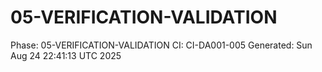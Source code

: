 # 05-VERIFICATION-VALIDATION
Phase: 05-VERIFICATION-VALIDATION
CI: CI-DA001-005
Generated: Sun Aug 24 22:41:13 UTC 2025
